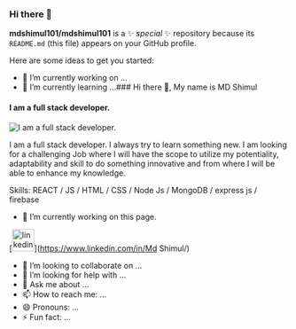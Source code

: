 ### Hi there 👋


**mdshimul101/mdshimul101** is a ✨ _special_ ✨ repository because its `README.md` (this file) appears on your GitHub profile.

Here are some ideas to get you started:

- 🔭 I’m currently working on ...
- 🌱 I’m currently learning ...### Hi there 👋, My name is MD Shimul
#### I am a full stack developer.
![I am a full stack developer.](https://media-exp1.licdn.com/dms/image/D5616AQFdR6cW8Oj3CA/profile-displaybackgroundimage-shrink_350_1400/0/1670449738638?e=1675900800&v=beta&t=g191zmuQdBv3vXRUizEb99diEhIuclDC0YyhXh4BeAo)

I am a full stack developer. I always try to learn something new. I am looking for a challenging Job where I will have the scope to utilize my potentiality, adaptability and skill to do something innovative and from where I will be able to enhance my knowledge.


Skills: REACT / JS / HTML / CSS / Node Js / MongoDB / express js / firebase 

- 🔭 I’m currently working on this page. 


[<img src='https://cdn.jsdelivr.net/npm/simple-icons@3.0.1/icons/linkedin.svg' alt='linkedin' height='40'>](https://www.linkedin.com/in/Md Shimul/)  


- 👯 I’m looking to collaborate on ...
- 🤔 I’m looking for help with ...
- 💬 Ask me about ...
- 📫 How to reach me: ...
- 😄 Pronouns: ...
- ⚡ Fun fact: ...

